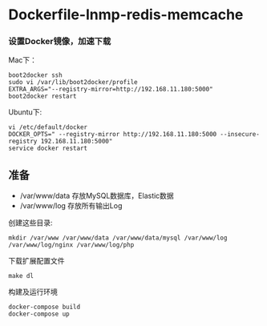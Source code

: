 # Dockerfile-lnmp-redis-memcache




### 设置Docker镜像，加速下载

Mac下：

```
boot2docker ssh
sudo vi /var/lib/boot2docker/profile
EXTRA_ARGS="--registry-mirror=http://192.168.11.180:5000"
boot2docker restart
```

Ubuntu下:

```
vi /etc/default/docker
DOCKER_OPTS=" --registry-mirror http://192.168.11.180:5000 --insecure-registry 192.168.11.180:5000"
service docker restart
```

## 准备


- /var/www/data   存放MySQL数据库，Elastic数据
- /var/www/log    存放所有输出Log

创建这些目录:

```
mkdir /var/www /var/www/data /var/www/data/mysql /var/www/log /var/www/log/nginx /var/www/log/php
```

下载扩展配置文件

```
make dl
```

构建及运行环境

```
docker-compose build
docker-compose up
```